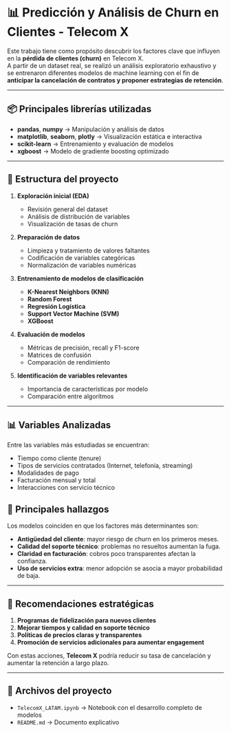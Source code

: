 # 📊 Predicción y Análisis de Churn en Clientes - Telecom X

Este trabajo tiene como propósito descubrir los factores clave que influyen en la **pérdida de clientes (churn)** en Telecom X.  
A partir de un dataset real, se realizó un análisis exploratorio exhaustivo y se entrenaron diferentes modelos de machine learning con el fin de **anticipar la cancelación de contratos y proponer estrategias de retención**.

---

## 📦 Principales librerías utilizadas

- **pandas**, **numpy** → Manipulación y análisis de datos
- **matplotlib**, **seaborn**, **plotly** → Visualización estática e interactiva
- **scikit-learn** → Entrenamiento y evaluación de modelos
- **xgboost** → Modelo de gradiente boosting optimizado

---

## 📂 Estructura del proyecto

1. **Exploración inicial (EDA)**  
   - Revisión general del dataset  
   - Análisis de distribución de variables  
   - Visualización de tasas de churn  

2. **Preparación de datos**  
   - Limpieza y tratamiento de valores faltantes  
   - Codificación de variables categóricas  
   - Normalización de variables numéricas  

3. **Entrenamiento de modelos de clasificación**  
   - **K-Nearest Neighbors (KNN)**  
   - **Random Forest**  
   - **Regresión Logística**  
   - **Support Vector Machine (SVM)**  
   - **XGBoost**  

4. **Evaluación de modelos**  
   - Métricas de precisión, recall y F1-score  
   - Matrices de confusión  
   - Comparación de rendimiento  

5. **Identificación de variables relevantes**  
   - Importancia de características por modelo  
   - Comparación entre algoritmos  

---

## 📊 Variables Analizadas

Entre las variables más estudiadas se encuentran:
- Tiempo como cliente (tenure)
- Tipos de servicios contratados (Internet, telefonía, streaming)
- Modalidades de pago
- Facturación mensual y total
- Interacciones con servicio técnico

## 🔑 Principales hallazgos

Los modelos coinciden en que los factores más determinantes son:
- **Antigüedad del cliente**: mayor riesgo de churn en los primeros meses.
- **Calidad del soporte técnico**: problemas no resueltos aumentan la fuga.
- **Claridad en facturación**: cobros poco transparentes afectan la confianza.
- **Uso de servicios extra**: menor adopción se asocia a mayor probabilidad de baja.

---

## 📌 Recomendaciones estratégicas

1. **Programas de fidelización para nuevos clientes**  
2. **Mejorar tiempos y calidad en soporte técnico**  
3. **Políticas de precios claras y transparentes**  
4. **Promoción de servicios adicionales para aumentar engagement**

Con estas acciones, **Telecom X** podría reducir su tasa de cancelación y aumentar la retención a largo plazo.

---

## 📁 Archivos del proyecto

- `TelecomX_LATAM.ipynb` → Notebook con el desarrollo completo de modelos  
- `README.md` → Documento explicativo
